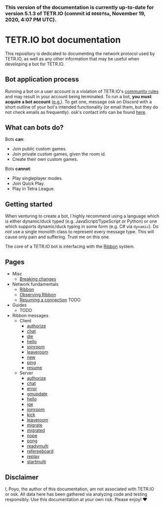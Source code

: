### This version of the documentation is currently up-to-date for version **5.1.3** of TETR.IO (commit id `0060f6a`, November 19, 2020, 4:07 PM UTC).

<!--
the above date string is given by the following:
luxon.DateTime.fromMillis(timestamp).setZone("utc").toLocaleString(luxon.DateTime.DATETIME_FULL);
hi, by the way ❤
-->

# TETR.IO bot documentation

This repository is dedicated to documenting the network protocol used by TETR.IO, as well as any other information that may be useful when developing a bot for TETR.IO.

## Bot application process

Running a bot on a user account is a violation of TETR.IO's [community rules](https://tetr.io/about/rules/) and may result in your account being terminated. To run a bot, **you must acquire a bot account** ([e.g.](https://ch.tetr.io/u/5f9751f462f608df7f976f9e)). To get one, message osk on Discord with a short outline of your bot's intended functionality (or email them, but they do not check emails as frequently). osk's contact info can be found [here](https://osk.sh/).

## What can bots do?

Bots **can**:
* Join public custom games.
* Join private custom games, given the room id.
* Create their own custom games.

Bots **cannot**:
* Play singleplayer modes.
* Join Quick Play.
* Play in Tetra League.

## Getting started

When venturing to create a bot, I highly recommend using a language which is either dynamic/duck typed (e.g. JavaScript/TypeScript or Python) or one which supports dynamic/duck typing in some form (e.g. C# via `dynamic`). Do *not* use a single monolith class to represent every message type. This will cause only pain and suffering. Trust me on this one.

The core of a TETR.IO bot is interfacing with the [Ribbon](Ribbon.md) system.

## Pages

* Misc
    * [Breaking changes](Breaking_changes.md)
* Network fundamentals
    * [Ribbon](Ribbon.md)
    * [Observing Ribbon](Observing_Ribbon.md)
    * [Resuming a connection](Resuming_a_connection.md) TODO
* Guides
    * TODO
* Ribbon messages
    * Client
        * [authorize](client_authorize.md)
        * [chat](client_chat.md)
        * [die](client_die.md)
        * [hello](client_hello.md)
        * [joinroom](client_joinroom.md)
        * [leaveroom](client_leaveroom.md)
        * [new](client_new.md)
        * [ping](client_ping.md)
        * [resume](client_resume.md)
    * Server
        * [authorize](server_authorize.md)
        * [chat](server_chat.md)
        * [error](server_error.md)
        * [gmupdate](server_gmupdate.md)
        * [hello](server_hello.md)
        * [ige](server_ige.md)
        * [joinroom](server_joinroom.md)
        * [kick](server_kick.md)
        * [leaveroom](server_leaveroom.md)
        * [migrate](server_migrate.md)
        * [migrated](server_migrated.md)
        * [nope](server_nope.md)
        * [pong](server_pong.md)
        * [readymulti](server_readymulti.md)
        * [refereeboard](server_refereeboard.md)
        * [replay](server_replay.md)
        * [startmulti](server_startmulti.md)

## Disclaimer

I, Poyo, the author of this documentation, am not associated with TETR.IO or osk. All data here has been gathered via analyzing code and testing responsibly. Use this documentation at your own risk. Please enjoy! ❤